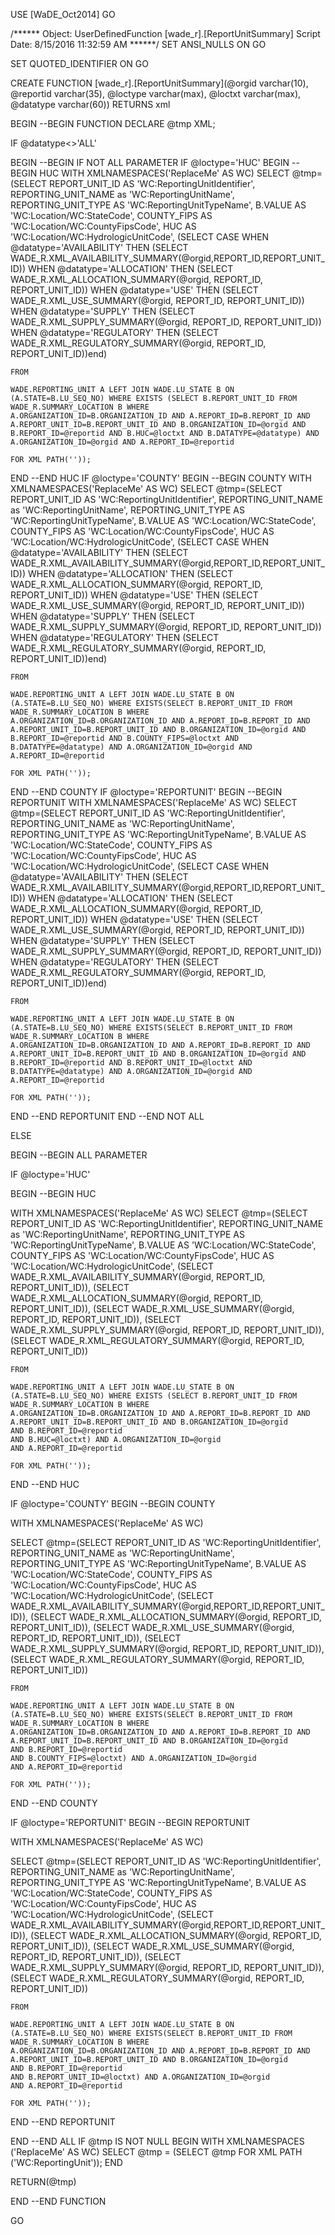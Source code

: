 ﻿USE [WaDE_Oct2014]
GO

/****** Object:  UserDefinedFunction [wade_r].[ReportUnitSummary]    Script Date: 8/15/2016 11:32:59 AM ******/
SET ANSI_NULLS ON
GO

SET QUOTED_IDENTIFIER ON
GO

CREATE FUNCTION [wade_r].[ReportUnitSummary](@orgid varchar(10), @reportid varchar(35), @loctype varchar(max), @loctxt varchar(max), @datatype varchar(60))
  RETURNS xml 

BEGIN
--BEGIN FUNCTION
DECLARE @tmp XML;

IF @datatype<>'ALL'	

BEGIN
--BEGIN IF NOT ALL PARAMETER
IF @loctype='HUC'
BEGIN
--BEGIN HUC
WITH XMLNAMESPACES('ReplaceMe' AS WC)
	SELECT @tmp=(SELECT REPORT_UNIT_ID AS 'WC:ReportingUnitIdentifier', 
	REPORTING_UNIT_NAME as 'WC:ReportingUnitName', 
	REPORTING_UNIT_TYPE AS 'WC:ReportingUnitTypeName', 
	B.VALUE AS 'WC:Location/WC:StateCode', 
	COUNTY_FIPS AS 'WC:Location/WC:CountyFipsCode', 
	HUC AS 'WC:Location/WC:HydrologicUnitCode',
		(SELECT CASE WHEN @datatype='AVAILABILITY' THEN (SELECT WADE_R.XML_AVAILABILITY_SUMMARY(@orgid,REPORT_ID,REPORT_UNIT_ID))
        WHEN @datatype='ALLOCATION' THEN (SELECT WADE_R.XML_ALLOCATION_SUMMARY(@orgid, REPORT_ID, REPORT_UNIT_ID))
		WHEN @datatype='USE' THEN (SELECT WADE_R.XML_USE_SUMMARY(@orgid, REPORT_ID, REPORT_UNIT_ID))
		WHEN @datatype='SUPPLY' THEN (SELECT WADE_R.XML_SUPPLY_SUMMARY(@orgid, REPORT_ID, REPORT_UNIT_ID))
		WHEN @datatype='REGULATORY' THEN (SELECT WADE_R.XML_REGULATORY_SUMMARY(@orgid, REPORT_ID, REPORT_UNIT_ID))end)
	
	FROM  
	
	WADE.REPORTING_UNIT A LEFT JOIN WADE.LU_STATE B ON (A.STATE=B.LU_SEQ_NO) WHERE EXISTS (SELECT B.REPORT_UNIT_ID FROM WADE_R.SUMMARY_LOCATION B WHERE
	A.ORGANIZATION_ID=B.ORGANIZATION_ID AND A.REPORT_ID=B.REPORT_ID AND A.REPORT_UNIT_ID=B.REPORT_UNIT_ID AND B.ORGANIZATION_ID=@orgid AND 
	B.REPORT_ID=@reportid AND B.HUC=@loctxt AND B.DATATYPE=@datatype) AND A.ORGANIZATION_ID=@orgid AND A.REPORT_ID=@reportid
	
 	FOR XML PATH(''));

END
--END HUC
IF @loctype='COUNTY'
BEGIN
--BEGIN COUNTY
WITH XMLNAMESPACES('ReplaceMe' AS WC)
	SELECT @tmp=(SELECT REPORT_UNIT_ID AS 'WC:ReportingUnitIdentifier', 
	REPORTING_UNIT_NAME as 'WC:ReportingUnitName', 
	REPORTING_UNIT_TYPE AS 'WC:ReportingUnitTypeName', 
	B.VALUE AS 'WC:Location/WC:StateCode', 
	COUNTY_FIPS AS 'WC:Location/WC:CountyFipsCode', 
	HUC AS 'WC:Location/WC:HydrologicUnitCode',
	(SELECT CASE WHEN @datatype='AVAILABILITY' THEN (SELECT WADE_R.XML_AVAILABILITY_SUMMARY(@orgid,REPORT_ID,REPORT_UNIT_ID))
    WHEN @datatype='ALLOCATION' THEN  (SELECT WADE_R.XML_ALLOCATION_SUMMARY(@orgid, REPORT_ID, REPORT_UNIT_ID))
	WHEN @datatype='USE' THEN (SELECT WADE_R.XML_USE_SUMMARY(@orgid, REPORT_ID, REPORT_UNIT_ID))
	WHEN @datatype='SUPPLY' THEN (SELECT WADE_R.XML_SUPPLY_SUMMARY(@orgid, REPORT_ID, REPORT_UNIT_ID))
	WHEN @datatype='REGULATORY' THEN (SELECT WADE_R.XML_REGULATORY_SUMMARY(@orgid, REPORT_ID, REPORT_UNIT_ID))end)
	
	FROM  
	
	WADE.REPORTING_UNIT A LEFT JOIN WADE.LU_STATE B ON (A.STATE=B.LU_SEQ_NO) WHERE EXISTS(SELECT B.REPORT_UNIT_ID FROM WADE_R.SUMMARY_LOCATION B WHERE
	A.ORGANIZATION_ID=B.ORGANIZATION_ID AND A.REPORT_ID=B.REPORT_ID AND A.REPORT_UNIT_ID=B.REPORT_UNIT_ID AND B.ORGANIZATION_ID=@orgid AND
	B.REPORT_ID=@reportid AND B.COUNTY_FIPS=@loctxt AND B.DATATYPE=@datatype) AND A.ORGANIZATION_ID=@orgid AND A.REPORT_ID=@reportid
	
 	FOR XML PATH(''));

END
--END COUNTY
IF @loctype='REPORTUNIT'
BEGIN
--BEGIN REPORTUNIT
WITH XMLNAMESPACES('ReplaceMe' AS WC)
SELECT @tmp=(SELECT REPORT_UNIT_ID AS 'WC:ReportingUnitIdentifier', 
	REPORTING_UNIT_NAME as 'WC:ReportingUnitName', 
	REPORTING_UNIT_TYPE AS 'WC:ReportingUnitTypeName', 
	B.VALUE AS 'WC:Location/WC:StateCode', 
	COUNTY_FIPS AS 'WC:Location/WC:CountyFipsCode', 
	HUC AS 'WC:Location/WC:HydrologicUnitCode',
		(SELECT CASE WHEN @datatype='AVAILABILITY' THEN (SELECT WADE_R.XML_AVAILABILITY_SUMMARY(@orgid,REPORT_ID,REPORT_UNIT_ID))
		WHEN @datatype='ALLOCATION' THEN  (SELECT WADE_R.XML_ALLOCATION_SUMMARY(@orgid, REPORT_ID, REPORT_UNIT_ID))
		WHEN @datatype='USE' THEN (SELECT WADE_R.XML_USE_SUMMARY(@orgid, REPORT_ID, REPORT_UNIT_ID))
		WHEN @datatype='SUPPLY' THEN (SELECT WADE_R.XML_SUPPLY_SUMMARY(@orgid, REPORT_ID, REPORT_UNIT_ID))
		WHEN @datatype='REGULATORY' THEN (SELECT WADE_R.XML_REGULATORY_SUMMARY(@orgid, REPORT_ID, REPORT_UNIT_ID))end)
		
	FROM
	  
	WADE.REPORTING_UNIT A LEFT JOIN WADE.LU_STATE B ON (A.STATE=B.LU_SEQ_NO) WHERE EXISTS(SELECT B.REPORT_UNIT_ID FROM WADE_R.SUMMARY_LOCATION B WHERE
	A.ORGANIZATION_ID=B.ORGANIZATION_ID AND A.REPORT_ID=B.REPORT_ID AND A.REPORT_UNIT_ID=B.REPORT_UNIT_ID AND B.ORGANIZATION_ID=@orgid AND
	B.REPORT_ID=@reportid AND B.REPORT_UNIT_ID=@loctxt AND B.DATATYPE=@datatype) AND A.ORGANIZATION_ID=@orgid AND A.REPORT_ID=@reportid
	
 	FOR XML PATH(''));

END
--END REPORTUNIT
END
--END  NOT ALL

ELSE

BEGIN
--BEGIN ALL PARAMETER

IF @loctype='HUC'

BEGIN
--BEGIN HUC

WITH XMLNAMESPACES('ReplaceMe' AS WC)
	SELECT @tmp=(SELECT REPORT_UNIT_ID AS 'WC:ReportingUnitIdentifier', 
	REPORTING_UNIT_NAME as 'WC:ReportingUnitName', 
	REPORTING_UNIT_TYPE AS 'WC:ReportingUnitTypeName', 
	B.VALUE AS 'WC:Location/WC:StateCode', 
	COUNTY_FIPS AS 'WC:Location/WC:CountyFipsCode', 
	HUC AS 'WC:Location/WC:HydrologicUnitCode',
		(SELECT WADE_R.XML_AVAILABILITY_SUMMARY(@orgid, REPORT_ID, REPORT_UNIT_ID)),
		(SELECT WADE_R.XML_ALLOCATION_SUMMARY(@orgid, REPORT_ID, REPORT_UNIT_ID)),
		(SELECT WADE_R.XML_USE_SUMMARY(@orgid, REPORT_ID, REPORT_UNIT_ID)),
		(SELECT WADE_R.XML_SUPPLY_SUMMARY(@orgid, REPORT_ID, REPORT_UNIT_ID)),
		(SELECT WADE_R.XML_REGULATORY_SUMMARY(@orgid, REPORT_ID, REPORT_UNIT_ID))
	
	FROM  
	
	WADE.REPORTING_UNIT A LEFT JOIN WADE.LU_STATE B ON (A.STATE=B.LU_SEQ_NO) WHERE EXISTS (SELECT B.REPORT_UNIT_ID FROM WADE_R.SUMMARY_LOCATION B WHERE
	A.ORGANIZATION_ID=B.ORGANIZATION_ID AND A.REPORT_ID=B.REPORT_ID	AND A.REPORT_UNIT_ID=B.REPORT_UNIT_ID AND B.ORGANIZATION_ID=@orgid 
	AND B.REPORT_ID=@reportid 
	AND B.HUC=@loctxt) AND A.ORGANIZATION_ID=@orgid 
	AND A.REPORT_ID=@reportid
	
 	FOR XML PATH(''));
 	
END
--END HUC

IF @loctype='COUNTY'
BEGIN
--BEGIN COUNTY

WITH XMLNAMESPACES('ReplaceMe' AS WC)	

SELECT @tmp=(SELECT REPORT_UNIT_ID AS 'WC:ReportingUnitIdentifier', 
	REPORTING_UNIT_NAME as 'WC:ReportingUnitName', 
	REPORTING_UNIT_TYPE AS 'WC:ReportingUnitTypeName', 
	B.VALUE AS 'WC:Location/WC:StateCode', 
	COUNTY_FIPS AS 'WC:Location/WC:CountyFipsCode', 
	HUC AS 'WC:Location/WC:HydrologicUnitCode',
	(SELECT WADE_R.XML_AVAILABILITY_SUMMARY(@orgid,REPORT_ID,REPORT_UNIT_ID)),
        (SELECT WADE_R.XML_ALLOCATION_SUMMARY(@orgid, REPORT_ID, REPORT_UNIT_ID)),
		(SELECT WADE_R.XML_USE_SUMMARY(@orgid, REPORT_ID, REPORT_UNIT_ID)),
		(SELECT WADE_R.XML_SUPPLY_SUMMARY(@orgid, REPORT_ID, REPORT_UNIT_ID)),
		(SELECT WADE_R.XML_REGULATORY_SUMMARY(@orgid, REPORT_ID, REPORT_UNIT_ID))
		
	FROM
	  
	WADE.REPORTING_UNIT A LEFT JOIN WADE.LU_STATE B ON (A.STATE=B.LU_SEQ_NO) WHERE EXISTS(SELECT B.REPORT_UNIT_ID FROM WADE_R.SUMMARY_LOCATION B WHERE
	A.ORGANIZATION_ID=B.ORGANIZATION_ID AND A.REPORT_ID=B.REPORT_ID AND A.REPORT_UNIT_ID=B.REPORT_UNIT_ID AND B.ORGANIZATION_ID=@orgid 
	AND B.REPORT_ID=@reportid 
	AND B.COUNTY_FIPS=@loctxt) AND A.ORGANIZATION_ID=@orgid 
	AND A.REPORT_ID=@reportid
	
 	FOR XML PATH(''));
 	
END
--END COUNTY

IF @loctype='REPORTUNIT'
BEGIN
--BEGIN REPORTUNIT

WITH XMLNAMESPACES('ReplaceMe' AS WC)	

SELECT @tmp=(SELECT REPORT_UNIT_ID AS 'WC:ReportingUnitIdentifier', 
	REPORTING_UNIT_NAME as 'WC:ReportingUnitName', 
	REPORTING_UNIT_TYPE AS 'WC:ReportingUnitTypeName', 
	B.VALUE AS 'WC:Location/WC:StateCode', 
	COUNTY_FIPS AS 'WC:Location/WC:CountyFipsCode', 
	HUC AS 'WC:Location/WC:HydrologicUnitCode',
		(SELECT WADE_R.XML_AVAILABILITY_SUMMARY(@orgid,REPORT_ID,REPORT_UNIT_ID)),
        (SELECT WADE_R.XML_ALLOCATION_SUMMARY(@orgid, REPORT_ID, REPORT_UNIT_ID)),
		(SELECT WADE_R.XML_USE_SUMMARY(@orgid, REPORT_ID, REPORT_UNIT_ID)),
		(SELECT WADE_R.XML_SUPPLY_SUMMARY(@orgid, REPORT_ID, REPORT_UNIT_ID)),
		(SELECT WADE_R.XML_REGULATORY_SUMMARY(@orgid, REPORT_ID, REPORT_UNIT_ID))
		
	FROM
	  
	WADE.REPORTING_UNIT A LEFT JOIN WADE.LU_STATE B ON (A.STATE=B.LU_SEQ_NO) WHERE EXISTS(SELECT B.REPORT_UNIT_ID FROM WADE_R.SUMMARY_LOCATION B WHERE
	A.ORGANIZATION_ID=B.ORGANIZATION_ID AND A.REPORT_ID=B.REPORT_ID AND A.REPORT_UNIT_ID=B.REPORT_UNIT_ID AND B.ORGANIZATION_ID=@orgid 
	AND B.REPORT_ID=@reportid 
	AND B.REPORT_UNIT_ID=@loctxt) AND A.ORGANIZATION_ID=@orgid 
	AND A.REPORT_ID=@reportid
	
 	FOR XML PATH(''));
 	
END
--END REPORTUNIT

END
--END ALL
IF @tmp IS NOT NULL
BEGIN
WITH XMLNAMESPACES ('ReplaceMe' AS WC)
SELECT @tmp = (SELECT @tmp FOR XML PATH ('WC:ReportingUnit'));
END

RETURN(@tmp)

END
--END FUNCTION

GO


